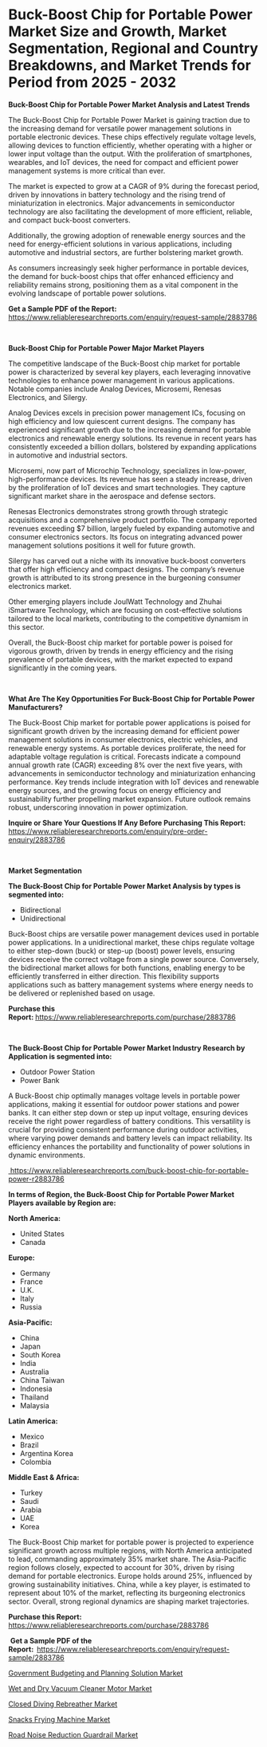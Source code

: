 <p><h1>Buck-Boost Chip for Portable Power Market Size and Growth, Market Segmentation, Regional and Country Breakdowns, and Market Trends for Period from 2025 -  2032</h1></p><p><strong>Buck-Boost Chip for Portable Power Market Analysis and Latest Trends</strong></p>
<p><p>The Buck-Boost Chip for Portable Power Market is gaining traction due to the increasing demand for versatile power management solutions in portable electronic devices. These chips effectively regulate voltage levels, allowing devices to function efficiently, whether operating with a higher or lower input voltage than the output. With the proliferation of smartphones, wearables, and IoT devices, the need for compact and efficient power management systems is more critical than ever.</p><p>The market is expected to grow at a CAGR of 9% during the forecast period, driven by innovations in battery technology and the rising trend of miniaturization in electronics. Major advancements in semiconductor technology are also facilitating the development of more efficient, reliable, and compact buck-boost converters. </p><p>Additionally, the growing adoption of renewable energy sources and the need for energy-efficient solutions in various applications, including automotive and industrial sectors, are further bolstering market growth. </p><p>As consumers increasingly seek higher performance in portable devices, the demand for buck-boost chips that offer enhanced efficiency and reliability remains strong, positioning them as a vital component in the evolving landscape of portable power solutions.</p></p>
<p><strong>Get a Sample PDF of the Report:&nbsp;</strong> <a href="https://www.reliableresearchreports.com/enquiry/request-sample/2883786?utm_campaign=7&utm_medium=2&utm_source=Github&utm_content=ia&utm_term=13032025&utm_id=buck-boost-chip-for-portable-power">https://www.reliableresearchreports.com/enquiry/request-sample/2883786</a></p>
<p>&nbsp;</p>
<p><strong>Buck-Boost Chip for Portable Power Major Market Players</strong></p>
<p><p>The competitive landscape of the Buck-Boost chip market for portable power is characterized by several key players, each leveraging innovative technologies to enhance power management in various applications. Notable companies include Analog Devices, Microsemi, Renesas Electronics, and Silergy.</p><p>Analog Devices excels in precision power management ICs, focusing on high efficiency and low quiescent current designs. The company has experienced significant growth due to the increasing demand for portable electronics and renewable energy solutions. Its revenue in recent years has consistently exceeded a billion dollars, bolstered by expanding applications in automotive and industrial sectors.</p><p>Microsemi, now part of Microchip Technology, specializes in low-power, high-performance devices. Its revenue has seen a steady increase, driven by the proliferation of IoT devices and smart technologies. They capture significant market share in the aerospace and defense sectors.</p><p>Renesas Electronics demonstrates strong growth through strategic acquisitions and a comprehensive product portfolio. The company reported revenues exceeding $7 billion, largely fueled by expanding automotive and consumer electronics sectors. Its focus on integrating advanced power management solutions positions it well for future growth.</p><p>Silergy has carved out a niche with its innovative buck-boost converters that offer high efficiency and compact designs. The company’s revenue growth is attributed to its strong presence in the burgeoning consumer electronics market.</p><p>Other emerging players include JoulWatt Technology and Zhuhai iSmartware Technology, which are focusing on cost-effective solutions tailored to the local markets, contributing to the competitive dynamism in this sector.</p><p>Overall, the Buck-Boost chip market for portable power is poised for vigorous growth, driven by trends in energy efficiency and the rising prevalence of portable devices, with the market expected to expand significantly in the coming years.</p></p>
<p>&nbsp;</p>
<p><strong>What Are The Key Opportunities For Buck-Boost Chip for Portable Power Manufacturers?</strong></p>
<p><p>The Buck-Boost Chip market for portable power applications is poised for significant growth driven by the increasing demand for efficient power management solutions in consumer electronics, electric vehicles, and renewable energy systems. As portable devices proliferate, the need for adaptable voltage regulation is critical. Forecasts indicate a compound annual growth rate (CAGR) exceeding 8% over the next five years, with advancements in semiconductor technology and miniaturization enhancing performance. Key trends include integration with IoT devices and renewable energy sources, and the growing focus on energy efficiency and sustainability further propelling market expansion. Future outlook remains robust, underscoring innovation in power optimization.</p></p>
<p><strong>Inquire or Share Your Questions If Any Before Purchasing This Report:</strong> <a href="https://www.reliableresearchreports.com/enquiry/pre-order-enquiry/2883786?utm_campaign=7&utm_medium=2&utm_source=Github&utm_content=ia&utm_term=13032025&utm_id=buck-boost-chip-for-portable-power">https://www.reliableresearchreports.com/enquiry/pre-order-enquiry/2883786</a></p>
<p>&nbsp;</p>
<p><strong>Market Segmentation</strong></p>
<p><strong>The Buck-Boost Chip for Portable Power Market Analysis by types is segmented into:</strong></p>
<p><ul><li>Bidirectional</li><li>Unidirectional</li></ul></p>
<p><p>Buck-Boost chips are versatile power management devices used in portable power applications. In a unidirectional market, these chips regulate voltage to either step-down (buck) or step-up (boost) power levels, ensuring devices receive the correct voltage from a single power source. Conversely, the bidirectional market allows for both functions, enabling energy to be efficiently transferred in either direction. This flexibility supports applications such as battery management systems where energy needs to be delivered or replenished based on usage.</p></p>
<p><strong>Purchase this Report:&nbsp;</strong><a href="https://www.reliableresearchreports.com/purchase/2883786?utm_campaign=7&utm_medium=2&utm_source=Github&utm_content=ia&utm_term=13032025&utm_id=buck-boost-chip-for-portable-power">https://www.reliableresearchreports.com/purchase/2883786</a></p>
<p>&nbsp;</p>
<p><strong>The Buck-Boost Chip for Portable Power Market Industry Research by Application is segmented into:</strong></p>
<p><ul><li>Outdoor Power Station</li><li>Power Bank</li></ul></p>
<p><p>A Buck-Boost chip optimally manages voltage levels in portable power applications, making it essential for outdoor power stations and power banks. It can either step down or step up input voltage, ensuring devices receive the right power regardless of battery conditions. This versatility is crucial for providing consistent performance during outdoor activities, where varying power demands and battery levels can impact reliability. Its efficiency enhances the portability and functionality of power solutions in dynamic environments.</p></p>
<p><a href="https://www.reliableresearchreports.com/buck-boost-chip-for-portable-power-r2883786?utm_campaign=7&utm_medium=2&utm_source=Github&utm_content=ia&utm_term=13032025&utm_id=buck-boost-chip-for-portable-power">&nbsp;https://www.reliableresearchreports.com/buck-boost-chip-for-portable-power-r2883786</a></p>
<p><strong>In terms of Region, the Buck-Boost Chip for Portable Power Market Players available by Region are:</strong></p>
<p>
    <p> <strong> North America: </strong>
        <ul>
            <li>United States</li>
            <li>Canada</li>
        </ul>
        </p> 
    <p> <strong> Europe: </strong>
        <ul>
            <li>Germany</li>
            <li>France</li>
            <li>U.K.</li>
            <li>Italy</li>
            <li>Russia</li>
        </ul>
        </p> 
    <p> <strong> Asia-Pacific: </strong>
        <ul>
            <li>China</li>
            <li>Japan</li>
            <li>South Korea</li>
            <li>India</li>
            <li>Australia</li>
            <li>China Taiwan</li>
            <li>Indonesia</li>
            <li>Thailand</li>
            <li>Malaysia</li>
        </ul>
        </p> 
    <p> <strong> Latin America: </strong>
        <ul>
            <li>Mexico</li>
            <li>Brazil</li>
            <li>Argentina Korea</li>
            <li>Colombia</li>
        </ul>
        </p> 
    <p> <strong> Middle East & Africa: </strong>
        <ul>
            <li>Turkey</li>
            <li>Saudi</li>
            <li>Arabia</li>
            <li>UAE</li>
            <li>Korea</li>
        </ul>
    </p>
    </p>
<p><p>The Buck-Boost Chip market for portable power is projected to experience significant growth across multiple regions, with North America anticipated to lead, commanding approximately 35% market share. The Asia-Pacific region follows closely, expected to account for 30%, driven by rising demand for portable electronics. Europe holds around 25%, influenced by growing sustainability initiatives. China, while a key player, is estimated to represent about 10% of the market, reflecting its burgeoning electronics sector. Overall, strong regional dynamics are shaping market trajectories.</p></p>
<p><strong>Purchase this Report: </strong><a href="https://www.reliableresearchreports.com/purchase/2883786?utm_campaign=7&utm_medium=2&utm_source=Github&utm_content=ia&utm_term=13032025&utm_id=buck-boost-chip-for-portable-power">https://www.reliableresearchreports.com/purchase/2883786</a></p>
<p>&nbsp;<strong>Get a Sample PDF of the Report:&nbsp;&nbsp;</strong><a href="https://www.reliableresearchreports.com/enquiry/request-sample/2883786?utm_campaign=7&utm_medium=2&utm_source=Github&utm_content=ia&utm_term=13032025&utm_id=buck-boost-chip-for-portable-power">https://www.reliableresearchreports.com/enquiry/request-sample/2883786</a></p>
<p><strong></strong></p>
<p><p><a href="https://github.com/wyettillesr4/Market-Research-Report-List-1/blob/main/government-budgeting-and-planning-solution-market.md?utm_campaign=7&utm_medium=2&utm_source=Github&utm_content=ia&utm_term=13032025&utm_id=buck-boost-chip-for-portable-power">Government Budgeting and Planning Solution Market</a></p><p><a href="https://github.com/alejnaouare/Market-Research-Report-List-1/blob/main/wet-and-dry-vacuum-cleaner-motor-market.md?utm_campaign=7&utm_medium=2&utm_source=Github&utm_content=ia&utm_term=13032025&utm_id=buck-boost-chip-for-portable-power">Wet and Dry Vacuum Cleaner Motor Market</a></p><p><a href="https://github.com/vigatoimrene04/Market-Research-Report-List-1/blob/main/closed-diving-rebreather-market.md?utm_campaign=7&utm_medium=2&utm_source=Github&utm_content=ia&utm_term=13032025&utm_id=buck-boost-chip-for-portable-power">Closed Diving Rebreather Market</a></p><p><a href="https://github.com/fraryatena85/Market-Research-Report-List-1/blob/main/snacks-frying-machine-market.md?utm_campaign=7&utm_medium=2&utm_source=Github&utm_content=ia&utm_term=13032025&utm_id=buck-boost-chip-for-portable-power">Snacks Frying Machine Market</a></p><p><a href="https://github.com/bufkamaiahi7/Market-Research-Report-List-1/blob/main/road-noise-reduction-guardrail-market.md?utm_campaign=7&utm_medium=2&utm_source=Github&utm_content=ia&utm_term=13032025&utm_id=buck-boost-chip-for-portable-power">Road Noise Reduction Guardrail Market</a></p></p>